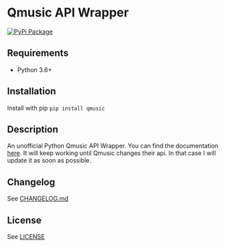 # Qmusic API Wrapper

[![PyPi Package](https://img.shields.io/pypi/v/pypi-project.svg)](https://pypi.org/project/qmusic/)

## Requirements

* Python 3.6+

## Installation

Install with pip `pip install qmusic`


## Description

An unofficial Python Qmusic API Wrapper. You can find the documentation [here](https://github.com/svenskithesource/qmusic/blob/master/CHANGELOG.md).
It will keep working until Qmusic changes their api. In that case I will update it as soon as possible.


## Changelog

See [CHANGELOG.md](https://github.com/svenskithesource/qmusic/blob/master/CHANGELOG.md)

## License

See [LICENSE](https://github.com/svenskithesource/qmusic/blob/master/LICENSE)